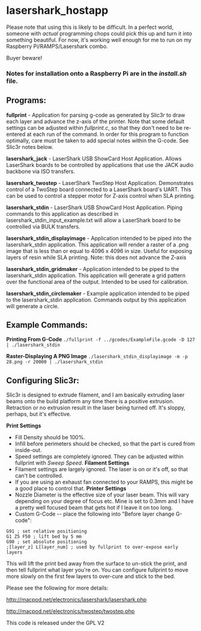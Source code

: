 lasershark_hostapp
===================
Please note that using this is likely to be difficult.  In a perfect world, someone with _actual_ programming chops could pick this up and turn it into something beautiful.  For now, it's working well enough for me to run on my Raspberry Pi/RAMPS/Lasershark combo.

Buyer beware!

###  Notes for installation onto a Raspberry Pi are in the _install.sh_ file.

## Programs:
**fullprint** -  Application for parsing g-code as generated by Slic3r to draw each layer and advance the z-axis of the printer.  Note that some default settings can be adjusted within _fullprint.c_, so that they don't need to be re-entered at each run of the command.  In order for this program to function optimally, care must be taken to add special notes within the G-code.  See Slic3r notes below.

**lasershark_jack** - LaserShark USB ShowCard Host Application. Allows LaserShark boards to be controlled by applications that use the JACK audio backbone via ISO transfers.

**lasershark_twostep** - LaserShark TwoStep Host Application. Demonstrates control of a TwoStep board connected to a LaserShark board's UART.  This can be used to control a stepper motor for Z-axis control when SLA printing.

**lasershark_stdin** - LaserShark USB ShowCard Host Application. Piping commands to this application as described in lasershark_stdin_input_example.txt will allow a LaserShark board to be controlled via BULK transfers.

**lasershark_stdin_displayimage** - Application intended to be piped into the lasershark_stdin application.  This application will render a raster of a .png image that is less than or equal to 4096 x 4096 in size.  Useful for exposing layers of resin while SLA printing.  Note: this does not advance the Z-axis

**lasershark_stdin_gridmaker** - Application intended to be piped to the lasershark_stdin application.  This application will generate a grid pattern over the functional area of the output.  Intended to be used for calibration.

**lasershark_stdin_circlemaker** - Example application intended to be piped to the lasershark_stdin application. Commands output by this application will generate a circle.


## Example Commands:
**Printing From G-Code**
`./fullprint -f ../gcodes/ExampleFile.gcode -D 127 | ./lasershark_stdin`

**Raster-Displaying A PNG Image**
`./lasershark_stdin_displayimage -m -p 28.png -r 20000 | ./lasershark_stdin`

## Configuring Slic3r:
Slic3r is designed to extrude filament, and I am basically extruding laser beams onto the build platform any time there is a positive extrusion.  Retraction or no extrusion result in the laser being turned off.
It's sloppy, perhaps, but it's effective.

**Print Settings**
- Fill Density should be 100%.
- Infill before perimeters should be checked, so that the part is cured from inside-out.
- Speed settings are completely ignored.  They can be adjusted within fullprint with _Sweep Speed_.
**Filament Settings**
- Filament settings are largely ignored.  The laser is on or it's off, so that can't be controlled.
- If you are using an exhaust fan connected to your RAMPS, this might be a good place to control that.
**Printer Settings**
- Nozzle Diameter is the effective size of your laser beam.  This will vary depending on your degree of focus etc.  Mine is set to 0.3mm and I have a pretty well focused beam that gets hot if I leave it on too long.
- Custom G-Code -- place the following into "Before layer change G-code":
```
G91 ; set relative positioning
G1 Z5 F50 ; lift bed by 5 mm
G90 ; set absolute positioning
;[layer_z] L[layer_num] ; used by fullprint to over-expose early layers
```
This will lift the print bed away from the surface to un-stick the print, and then tell fullprint what layer you're on.  You can configure fullprint to move more slowly on the first few layers to over-cure and stick to the bed.  


Please see the following for more details:

http://macpod.net/electronics/lasershark/lasershark.php

http://macpod.net/electronics/twostep/twostep.php

This code is released under the GPL V2 
